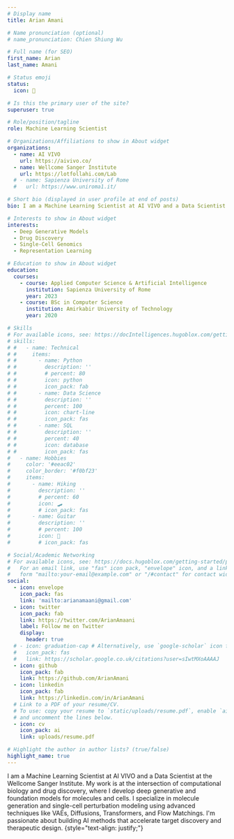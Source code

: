 ```yaml
---
# Display name
title: Arian Amani

# Name pronunciation (optional)
# name_pronunciation: Chien Shiung Wu

# Full name (for SEO)
first_name: Arian
last_name: Amani

# Status emoji
status:
  icon: 🔬

# Is this the primary user of the site?
superuser: true

# Role/position/tagline
role: Machine Learning Scientist

# Organizations/Affiliations to show in About widget
organizations:
  - name: AI VIVO
    url: https://aivivo.co/
  - name: Wellcome Sanger Institute
    url: https://lotfollahi.com/Lab
  # - name: Sapienza University of Rome
  #   url: https://www.uniroma1.it/

# Short bio (displayed in user profile at end of posts)
bio: I am a Machine Learning Scientist at AI VIVO and a Data Scientist at the Wellcome Sanger Institute. My work is at the intersection of computational biology and drug discovery, where I develop deep generative and foundation models for molecules and cells. I specialize in molecule generation and single-cell perturbation modeling using advanced techniques like VAEs, Diffusions, Transformers, and Flow Matchings. I'm passionate about building AI methods that accelerate target discovery and therapeutic design.

# Interests to show in About widget
interests:
  - Deep Generative Models
  - Drug Discovery
  - Single-Cell Genomics
  - Representation Learning

# Education to show in About widget
education:
  courses:
    - course: Applied Computer Science & Artificial Intelligence
      institution: Sapienza University of Rome
      year: 2023
    - course: BSc in Computer Science
      institution: Amirkabir University of Technology
      year: 2020

# Skills
# For available icons, see: https://docIntelligences.hugoblox.com/getting-started/page-builder/#icons
# skills:
# #   - name: Technical
# #     items:
# #       - name: Python
# #         description: ''
# #         # percent: 80
# #         icon: python
# #         icon_pack: fab
# #       - name: Data Science
# #         description: ''
# #         percent: 100
# #         icon: chart-line
# #         icon_pack: fas
# #       - name: SQL
# #         description: ''
# #         percent: 40
# #         icon: database
# #         icon_pack: fas
#   - name: Hobbies
#     color: '#eeac02'
#     color_border: '#f0bf23'
#     items:
#       - name: Hiking
#         description: ''
#         # percent: 60
#         icon: 🛹
#         # icon_pack: fas
#       - name: Guitar
#         description: ''
#         # percent: 100
#         icon: 🎸
#         # icon_pack: fas

# Social/Academic Networking
# For available icons, see: https://docs.hugoblox.com/getting-started/page-builder/#icons
#   For an email link, use "fas" icon pack, "envelope" icon, and a link in the
#   form "mailto:your-email@example.com" or "/#contact" for contact widget.
social:
  - icon: envelope
    icon_pack: fas
    link: 'mailto:arianamaani@gmail.com'
  - icon: twitter
    icon_pack: fab
    link: https://twitter.com/ArianAmaani
    label: Follow me on Twitter
    display:
      header: true
  # - icon: graduation-cap # Alternatively, use `google-scholar` icon from `ai` icon pack
  #   icon_pack: fas
  #   link: https://scholar.google.co.uk/citations?user=sIwtMXoAAAAJ
  - icon: github
    icon_pack: fab
    link: https://github.com/ArianAmani
  - icon: linkedin
    icon_pack: fab
    link: https://linkedin.com/in/ArianAmani
  # Link to a PDF of your resume/CV.
  # To use: copy your resume to `static/uploads/resume.pdf`, enable `ai` icons in `params.yaml`,
  # and uncomment the lines below.
  - icon: cv
    icon_pack: ai
    link: uploads/resume.pdf

# Highlight the author in author lists? (true/false)
highlight_name: true
---
```


I am a Machine Learning Scientist at AI VIVO and a Data Scientist at the Wellcome Sanger Institute. My work is at the intersection of computational biology and drug discovery, where I develop deep generative and foundation models for molecules and cells. I specialize in molecule generation and single-cell perturbation modeling using advanced techniques like VAEs, Diffusions, Transformers, and Flow Matchings. I'm passionate about building AI methods that accelerate target discovery and therapeutic design.
{style="text-align: justify;"}
